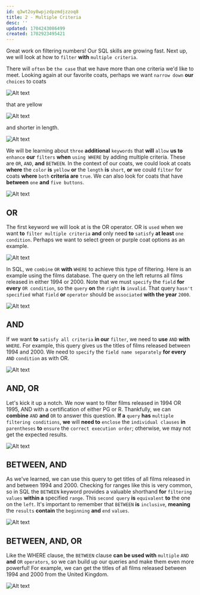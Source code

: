 ```yaml
---
id: q3wt2oy8wpjzdpzmdjzzoq8
title: 2 - Multiple Criteria
desc: ''
updated: 1704243086499
created: 1702923495421
---
```


Great work on filtering numbers! Our SQL skills are growing fast. Next up, we will look at how to `filter` **with** `multiple criteria`.

There will `often` be `the case` that we have more than one criteria we'd like to meet. Looking again at our favorite coats, perhaps we want `narrow down` **our** `choices` to coats 

![Alt text](image-49.png)

that are yellow 

![Alt text](image-50.png)

and shorter in length.

![Alt text](image-51.png)

We will be learning about `three` **additional** `keywords` that **will** `allow` **us to** `enhance` **our** `filters` **when** `using WHERE` by adding multiple criteria. These are `OR`, `AND`, **and** `BETWEEN`. In the context of our coats, we could look at coats **where** the `color` **is** `yellow` **or** the `length` **is** `short`, **or** we could `filter` for coats **where** `both` **criteria are** `true`. We can also look for coats that have **between** `one` **and** `five buttons`.

![Alt text](image-52.png)


## OR

The first keyword we will look at is the OR operator. OR is `used` when we want **to** `filter multiple criteria` **and** only need **to** `satisfy` **at least** `one condition`. Perhaps we want to select green or purple coat options as an example.

![Alt text](image-53.png)

In SQL, we `combine` `OR` **with** `WHERE` to achieve this type of filtering. Here is an example using the films database. The query on the left returns all films released in either 1994 or 2000. Note that we must `specify` the `field` **for every** `OR condition`, so the `query` **on** the `right` **is** `invalid`. That query `hasn't specified` what `field` **or** `operator` should be `associated` **with the year** `2000`.

![Alt text](image-54.png)


## AND

If we want **to** `satisfy all criteria` **in our** `filter`, we need to **use** `AND` **with** `WHERE`. For example, this query gives us the titles of films released between 1994 and 2000. We need to `specify` the `field name separately` **for every** `AND` `condition` as with OR.

![Alt text](image-55.png)


## AND, OR

Let's kick it up a notch. We now want to filter films released in 1994 OR 1995, AND with a certification of either PG or R. Thankfully, we can **combine** `AND` **and** `OR` to answer this question. **If a** `query` **has** `multiple filtering conditions`, **we** will **need to** `enclose` the `individual clauses` **in** `parentheses` **to** `ensure` the `correct execution order`; otherwise, we may not get the expected results.

![Alt text](image-56.png)


## BETWEEN, AND

As we've learned, we can use this query to get titles of all films released in and between 1994 and 2000. Checking for ranges like this is very common, so in SQL the `BETWEEN` keyword provides a valuable shorthand **for** `filtering values` **within a** specified `range`. This `second query` **is** `equivalent` **to** the one on the `left`. It's important to remember that `BETWEEN` **is** `inclusive`, **meaning** the `results` **contain** the `beginning` **and** `end` `values`.

![Alt text](image-57.png)


## BETWEEN, AND, OR

Like the WHERE clause, the `BETWEEN` clause **can be used with** `multiple` `AND` **and** `OR` `operators`, so we can build up our queries and make them even more powerful! For example, we can get the titles of all films released between 1994 and 2000 from the United Kingdom.

![Alt text](image-58.png)